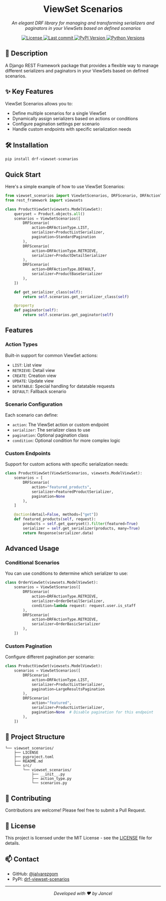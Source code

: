 <h1 align="center">ViewSet Scenarios</h1>

<p align="center">
    <em>An elegant DRF library for managing and transforming serializers and paginators in your ViewSets based on defined scenarios</em>
</p>

<p align="center">
    <a href="https://github.com/jalvarezgom/drf-viewset-scenarios/blob/main/LICENSE">
        <img src="https://img.shields.io/github/license/jalvarezgom/drf-viewset-scenarios?style=flat-square&logo=opensourceinitiative&logoColor=white&color=0080ff" alt="License">
    </a>
    <a href="https://github.com/jalvarezgom/drf-viewset-scenarios/commits">
        <img src="https://img.shields.io/github/last-commit/jalvarezgom/drf-viewset-scenarios?style=flat-square&logo=git&logoColor=white&color=0080ff" alt="Last commit">
    </a>
    <a href="https://pypi.org/project/drf-viewset-scenarios/">
        <img src="https://img.shields.io/pypi/v/drf-viewset-scenarios.svg?style=flat-square&logo=pypi&logoColor=white&color=0080ff" alt="PyPI Version">
    </a>
    <a href="https://pypi.org/project/drf-viewset-scenarios/">
        <img src="https://img.shields.io/pypi/pyversions/drf-viewset-scenarios?style=flat-square&logo=python&logoColor=white&color=0080ff" alt="Python Versions">
    </a>
</p>

## 🚀 Description

A Django REST Framework package that provides a flexible way to manage different serializers and paginators in your ViewSets based on defined scenarios.

## ✨ Key Features

ViewSet Scenarios allows you to:
- Define multiple scenarios for a single ViewSet
- Dynamically assign serializers based on actions or conditions
- Configure pagination settings per scenario
- Handle custom endpoints with specific serialization needs

## 🛠️ Installation

```bash
pip install drf-viewset-scenarios
```

## Quick Start

Here's a simple example of how to use ViewSet Scenarios:

```python
from viewset_scenarios import ViewSetScenarios, DRFScenario, DRFActionType
from rest_framework import viewsets

class ProductViewSet(viewsets.ModelViewSet):
    queryset = Product.objects.all()
    scenarios = ViewSetScenarios([
        DRFScenario(
            action=DRFActionType.LIST, 
            serializer=ProductListSerializer,
            pagination=StandardPagination
        ),
        DRFScenario(
            action=DRFActionType.RETRIEVE,
            serializer=ProductDetailSerializer
        ),
        DRFScenario(
            action=DRFActionType.DEFAULT,
            serializer=ProductBaseSerializer
        ),
    ])

    def get_serializer_class(self):
        return self.scenarios.get_serializer_class(self)

    @property
    def paginator(self):
        return self.scenarios.get_paginator(self)
```

## Features

### Action Types
Built-in support for common ViewSet actions:
- `LIST`: List view
- `RETRIEVE`: Detail view
- `CREATE`: Creation view
- `UPDATE`: Update view
- `DATATABLE`: Special handling for datatable requests
- `DEFAULT`: Fallback scenario

### Scenario Configuration
Each scenario can define:
- `action`: The ViewSet action or custom endpoint
- `serializer`: The serializer class to use
- `pagination`: Optional pagination class
- `condition`: Optional condition for more complex logic

### Custom Endpoints
Support for custom actions with specific serialization needs:

```python
class ProductViewSet(ViewSetScenarios, viewsets.ModelViewSet):
    scenarios = [
        DRFScenario(
            action="featured_products",
            serializer=FeaturedProductSerializer,
            pagination=None
        ),
    ]

    @action(detail=False, methods=["get"])
    def featured_products(self, request):
        products = self.get_queryset().filter(featured=True)
        serializer = self.get_serializer(products, many=True)
        return Response(serializer.data)
```

## Advanced Usage

### Conditional Scenarios
You can use conditions to determine which serializer to use:

```python
class OrderViewSet(viewsets.ModelViewSet):
    scenarios = ViewSetScenarios([
        DRFScenario(
            action=DRFActionType.RETRIEVE,
            serializer=OrderDetailSerializer,
            condition=lambda request: request.user.is_staff
        ),
        DRFScenario(
            action=DRFActionType.RETRIEVE,
            serializer=OrderBasicSerializer
        ),
    ])
```

### Custom Pagination
Configure different pagination per scenario:

```python
class ProductViewSet(viewsets.ModelViewSet):
    scenarios = ViewSetScenarios([
        DRFScenario(
            action=DRFActionType.LIST,
            serializer=ProductListSerializer,
            pagination=LargeResultsPagination
        ),
        DRFScenario(
            action="featured",
            serializer=ProductListSerializer,
            pagination=None  # Disable pagination for this endpoint
        ),
    ])
```

## 📁 Project Structure

```
└── viewset_scenarios/
    ├── LICENSE
    ├── pyproject.toml
    ├── README.md
    └── src/
        └── viewset_scenarios/
            ├── __init__.py
            ├── action_type.py
            └── scenarios.py
```

## 🤝 Contributing

Contributions are welcome! Please feel free to submit a Pull Request.

## 📝 License

This project is licensed under the MIT License - see the [LICENSE](LICENSE) file for details.

## 📫 Contact

- GitHub: [@jalvarezgom](https://github.com/jalvarezgom)
- PyPI: [drf-viewset-scenarios](https://pypi.org/project//)

---

<p align="center">
    <em>Developed with ❤️ by Jancel</em>
</p>
